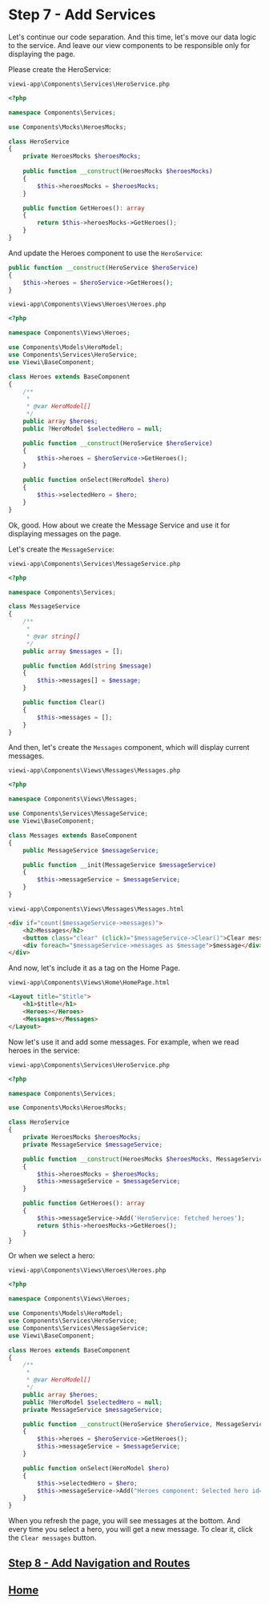 # Step 7 - Add Services

Let's continue our code separation. And this time, let's move our data logic to the service. And leave our view components to be responsible only for displaying the page.

Please create the HeroService:

`viewi-app\Components\Services\HeroService.php`

```php
<?php

namespace Components\Services;

use Components\Mocks\HeroesMocks;

class HeroService
{
    private HeroesMocks $heroesMocks;
    
    public function __construct(HeroesMocks $heroesMocks)
    {
        $this->heroesMocks = $heroesMocks;
    }

    public function GetHeroes(): array
    {
        return $this->heroesMocks->GetHeroes();
    }
}
```

And update the Heroes component to use the `HeroService`:

```php
public function __construct(HeroService $heroService)
{
    $this->heroes = $heroService->GetHeroes();
}
```

`viewi-app\Components\Views\Heroes\Heroes.php`

```php
<?php

namespace Components\Views\Heroes;

use Components\Models\HeroModel;
use Components\Services\HeroService;
use Viewi\BaseComponent;

class Heroes extends BaseComponent
{
    /**
     * 
     * @var HeroModel[]
     */
    public array $heroes;
    public ?HeroModel $selectedHero = null;

    public function __construct(HeroService $heroService)
    {
        $this->heroes = $heroService->GetHeroes();
    }

    public function onSelect(HeroModel $hero)
    {
        $this->selectedHero = $hero;
    }
}
```

Ok, good. How about we create the Message Service and use it for displaying messages on the page.

Let's create the `MessageService`:

`viewi-app\Components\Services\MessageService.php`

```php
<?php

namespace Components\Services;

class MessageService
{
    /**
     * 
     * @var string[]
     */
    public array $messages = [];

    public function Add(string $message)
    {
        $this->messages[] = $message;
    }

    public function Clear()
    {
        $this->messages = [];
    }
}
```

And then, let's create the `Messages` component, which will display current messages.

`viewi-app\Components\Views\Messages\Messages.php`

```php
<?php

namespace Components\Views\Messages;

use Components\Services\MessageService;
use Viewi\BaseComponent;

class Messages extends BaseComponent
{
    public MessageService $messageService;

    public function __init(MessageService $messageService)
    {
        $this->messageService = $messageService;
    }
}
```

`viewi-app\Components\Views\Messages\Messages.html`

```html
<div if="count($messageService->messages)">
    <h2>Messages</h2>
    <button class="clear" (click)="$messageService->Clear()">Clear messages</button>
    <div foreach="$messageService->messages as $message">$message</div>
</div>
```

And now, let's include it as a tag on the Home Page.

`viewi-app\Components\Views\Home\HomePage.html`

```html
<Layout title="$title">
    <h1>$title</h1>
    <Heroes></Heroes>
    <Messages></Messages>
</Layout>
```

Now let's use it and add some messages. For example, when we read heroes in the service:

`viewi-app\Components\Services\HeroService.php`

```php
<?php

namespace Components\Services;

use Components\Mocks\HeroesMocks;

class HeroService
{
    private HeroesMocks $heroesMocks;
    private MessageService $messageService;

    public function __construct(HeroesMocks $heroesMocks, MessageService $messageService)
    {
        $this->heroesMocks = $heroesMocks;
        $this->messageService = $messageService;
    }

    public function GetHeroes(): array
    {
        $this->messageService->Add('HeroService: fetched heroes');
        return $this->heroesMocks->GetHeroes();
    }
}
```

Or when we select a hero:

`viewi-app\Components\Views\Heroes\Heroes.php`

```php
<?php

namespace Components\Views\Heroes;

use Components\Models\HeroModel;
use Components\Services\HeroService;
use Components\Services\MessageService;
use Viewi\BaseComponent;

class Heroes extends BaseComponent
{
    /**
     * 
     * @var HeroModel[]
     */
    public array $heroes;
    public ?HeroModel $selectedHero = null;
    private MessageService $messageService;

    public function __construct(HeroService $heroService, MessageService $messageService)
    {
        $this->heroes = $heroService->GetHeroes();
        $this->messageService = $messageService;
    }

    public function onSelect(HeroModel $hero)
    {
        $this->selectedHero = $hero;
        $this->messageService->Add("Heroes component: Selected hero id={$hero->Id}");
    }
}
```

When you refresh the page, you will see messages at the bottom. 
And every time you select a hero, you will get a new message.
To clear it, click the `Clear messages` button.

## [Step 8 - Add Navigation and Routes](/step-8.md)

## [Home](/README.md#Steps)